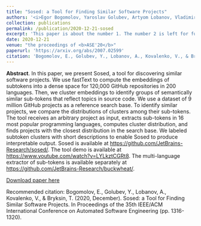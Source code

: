 ```yaml
---
title: "Sosed: a Tool for Finding Similar Software Projects"
authors: '<i>Egor Bogomolov, Yaroslav Golubev, Artyom Lobanov, Vladimir Kovalenko, and Timofey Bryksin</i>'
collection: publications
permalink: /publication/2020-12-21-sosed
excerpt: 'This paper is about the number 1. The number 2 is left for future work.'
date: 2020-12-21
venue: "the proceedings of <b>ASE'20</b>"
paperurl: 'https://arxiv.org/abs/2007.02599'
citation: 'Bogomolov, E., Golubev, Y., Lobanov, A., Kovalenko, V., & Bryksin, T. (2020, December). Sosed: a Tool for Finding Similar Software Projects. In Proceedings of the 35th IEEE/ACM International Conference on Automated Software Engineering (pp. 1316-1320).'
---
```

<b>Abstract</b>. In this paper, we present Sosed, a tool for discovering similar software projects. We use fastText to compute the embeddings of subtokens into a dense space for 120,000 GitHub repositories in 200 languages. Then, we cluster embeddings to identify groups of semantically similar sub-tokens that reflect topics in source code. We use a dataset of 9 million GitHub projects as a reference search base. To identify similar projects, we compare the distributions of clusters among their sub-tokens. The tool receives an arbitrary project as input, extracts sub-tokens in 16 most popular programming languages, computes cluster distribution, and finds projects with the closest distribution in the search base. We labeled subtoken clusters with short descriptions to enable Sosed to produce interpretable output. Sosed is available at https://github.com/JetBrains-Research/sosed/. The tool demo is available at https://www.youtube.com/watch?v=LYLkztCGRt8. The multi-language extractor of sub-tokens is available separately at https://github.com/JetBrains-Research/buckwheat/.

[Download paper here](https://arxiv.org/pdf/2007.02599.pdf)

Recommended citation: Bogomolov, E., Golubev, Y., Lobanov, A., Kovalenko, V., & Bryksin, T. (2020, December). Sosed: a Tool for Finding Similar Software Projects. In Proceedings of the 35th IEEE/ACM International Conference on Automated Software Engineering (pp. 1316-1320).